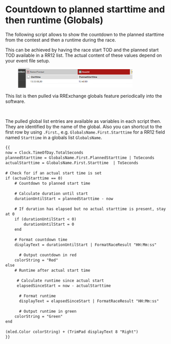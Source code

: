 # Countdown to planned starttime and then runtime (Globals)

The following script allows to show the countdown to the planned starttime from the contest and then a runtime during the race.

This can be achieved by having the race start TOD and the planned start TOD available in a RR12 list. The actual content of these values depend on your event file setup.

<figure><img src="../../../../../.gitbook/assets/image (18).png" alt="" width="357"><figcaption></figcaption></figure>

This list is then pulled via RRExchange globals feature periodically into the software.

<figure><img src="https://dbnetsoft.github.io/RaceResultExchangeDocumentation/scripting/globals.png" alt="" width="375"><figcaption></figcaption></figure>

The pulled global list entries are available as variables in each script then. They are identified by the name of the global. Also you can shortcut to the first row by using `.First`., e.g. `GlobalsName.First.Starttime` for a RR12 field named `Starttime` in a globals list `GlobalsName`.

```
{{ 
now = Clock.TimeOfDay.TotalSeconds
plannedStarttime = GlobalsName.First.PlannedStarttime | ToSeconds
actualStarttime = GlobalsName.First.Starttime  | ToSeconds

# Check for if an actual start time is set
if (actualStarttime == 0) 
    # Countdown to planned start time
    
    # Calculate duration until start
    durationUntilStart = plannedStarttime - now
    
    # If duration has elapsed but no actual starttime is present, stay at 0
    if (durationUntilStart < 0)
        durationUntilStart = 0
    end    
    
    # Format countdown time
    displayText = durationUntilStart | FormatRaceResult "HH:Mm:ss"   
   
      # Output countdown in red
    colorString = "Red"
else 
    # Runtime after actual start time
     
     # Calculate runtime since actual start
     elapsedSinceStart = now - actualStarttime
     
      # Format runtime
      displayText = elapsedSinceStart | FormatRaceResult "HH:Mm:ss"
     
      # Output runtime in green
    colorString = "Green"
end

(mled.Color colorString) + (TrimPad displayText 8 "Right")
}}
```
